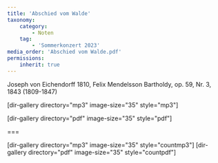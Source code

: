 ```yaml
---
title: 'Abschied vom Walde'
taxonomy:
    category:
        - Noten
    tag:
        - 'Sommerkonzert 2023'
media_order: 'Abschied vom Walde.pdf'
permissions:
    inherit: true
---
```


Joseph von Eichendorff 1810, Felix Mendelsson Bartholdy, op. 59, Nr. 3, 1843 (1809-1847)

[dir-gallery directory="mp3" image-size="35" style="mp3"]

[dir-gallery directory="pdf" image-size="35" style="pdf"]

===

[dir-gallery directory="mp3" image-size="35" style="countmp3"]
[dir-gallery directory="pdf" image-size="35" style="countpdf"]